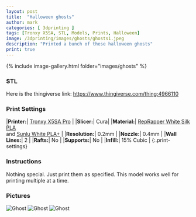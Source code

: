 ```yaml
---
layout: post
title:  "Halloween ghosts"
author: mark
categories: [ 3dprinting ]
tags: [Tronxy X5SA, STL, Models, Prints, Halloween]
image: /3dprinting/images/ghosts/ghosts1.jpeg
description: "Printed a bunch of these halloween ghosts"
print: true
---
```


{% include image-gallery.html folder="images/ghosts" %}

### STL

Here is the thingiverse link: <https://www.thingiverse.com/thing:4966110>

### Print Settings

|**Printer:**| [Tronxy X5SA Pro](https://amzn.to/3ncEqdm) |
|**Slicer:**| Cura|
|**Material:**| [RepRapper White Silk PLA](https://amzn.to/3na4gh5)<br> and [Sunlu White PLA+](https://amzn.to/3aRMMQE) |
|**Resolution:**| 0.2mm |
|**Nozzle:**| 0.4mm |
|**Wall Lines:**| 2 |
|**Rafts:**| No |
|**Supports:**| No |
|**Infill:**| 15% Cubic |
{:.print-settings}

### Instructions

Nothing special. Just print them as specified. This model works well for printing multiple at a time.

### Pictures

![Ghost](images/ghosts/ghosts1.jpeg)
![Ghost](images/ghosts/ghosts2.jpeg)
![Ghost](images/ghosts/ghosts3.jpeg)